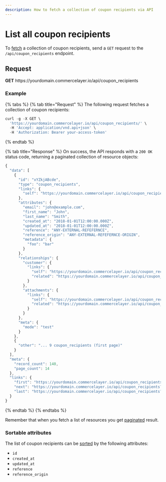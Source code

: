 ```yaml
---
description: How to fetch a collection of coupon recipients via API
---
```


# List all coupon recipients

To <a href="https://docs.commercelayer.io/developers/fetching-resources" target="_blank">fetch</a> a collection of coupon recipients, send a `GET` request to the `/api/coupon_recipients` endpoint.

## Request

**GET** https://<i></i>yourdomain.commercelayer.io/api/coupon_recipients

### **Example**

{% tabs %}
{% tab title="Request" %}
The following request fetches a collection of coupon recipients:

```javascript
curl -g -X GET \
  'https://yourdomain.commercelayer.io/api/coupon_recipients/' \
  -H 'Accept: application/vnd.api+json' \
  -H 'Authorization: Bearer your-access-token'
```
{% endtab %}

{% tab title="Response" %}
On success, the API responds with a `200 OK` status code, returning a paginated collection of resource objects:

```javascript
{
  "data": [
    {
      "id": "xYZkjABcde",
      "type": "coupon_recipients",
      "links": {
        "self": "https://yourdomain.commercelayer.io/api/coupon_recipients/xYZkjABcde"
      },
      "attributes": {
        "email": "john@example.com",
        "first_name": "John",
        "last_name": "Smith",
        "created_at": "2018-01-01T12:00:00.000Z",
        "updated_at": "2018-01-01T12:00:00.000Z",
        "reference": "ANY-EXTERNAL-REFEFERNCE",
        "reference_origin": "ANY-EXTERNAL-REFEFERNCE-ORIGIN",
        "metadata": {
          "foo": "bar"
        }
      },
      "relationships": {
        "customer": {
          "links": {
            "self": "https://yourdomain.commercelayer.io/api/coupon_recipients/xYZkjABcde/relationships/customer",
            "related": "https://yourdomain.commercelayer.io/api/coupon_recipients/xYZkjABcde/customer"
          }
        },
        "attachments": {
          "links": {
            "self": "https://yourdomain.commercelayer.io/api/coupon_recipients/xYZkjABcde/relationships/attachments",
            "related": "https://yourdomain.commercelayer.io/api/coupon_recipients/xYZkjABcde/attachments"
          }
        }
      },
      "meta": {
        "mode": "test"
      }
    },
    {
      "other": "... 9 coupon_recipients (first page)"
    }
  ],
  "meta": {
    "record_count": 140,
    "page_count": 14
  },
  "links": {
    "first": "https://yourdomain.commercelayer.io/api/coupon_recipients?page[number]=1&page[size]=10",
    "next": "https://yourdomain.commercelayer.io/api/coupon_recipients?page[number]=2&page[size]=10",
    "last": "https://yourdomain.commercelayer.io/api/coupon_recipients?page[number]=14&page[size]=10"
  }
}
```
{% endtab %}
{% endtabs %}

Remember that when you fetch a list of resources you get <a href="https://docs.commercelayer.io/developers/pagination" target="_blank">paginated</a> result.

### Sortable attributes

The list of coupon recipients can be <a href="https://docs.commercelayer.io/developers/sorting-results" target="_blank">sorted</a> by the following attributes:

* `id`
* `created_at`
* `updated_at`
* `reference`
* `reference_origin`


